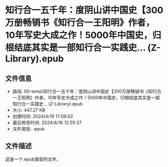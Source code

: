 ﻿# 知行合一五千年：度阴山讲中国史【300万册畅销书《知行合一王阳明》作者，10年写史大成之作！5000年中国史，归根结底其实是一部知行合一实践史... (Z-Library).epub

## 文件信息
- 路径: 00-temp\知行合一五千年：度阴山讲中国史【300万册畅销书《知行合一王阳明》作者，10年写史大成之作！5000年中国史，归根结底其实是一部知行合一实践史... (Z-Library).epub
- 大小: 447.27 KB
- 创建时间: 2024/4/16 17:09:02
- 最后修改时间: 2024/4/16 12:55:37
- 文件类型: .epub

## 文件描述
这是一个.epub类型的文件。

